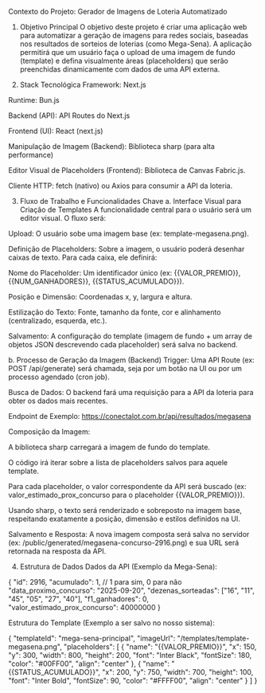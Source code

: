 Contexto do Projeto: Gerador de Imagens de Loteria Automatizado
1. Objetivo Principal
O objetivo deste projeto é criar uma aplicação web para automatizar a geração de imagens para redes sociais, baseadas nos resultados de sorteios de loterias (como Mega-Sena). A aplicação permitirá que um usuário faça o upload de uma imagem de fundo (template) e defina visualmente áreas (placeholders) que serão preenchidas dinamicamente com dados de uma API externa.

2. Stack Tecnológica
Framework: Next.js

Runtime: Bun.js

Backend (API): API Routes do Next.js

Frontend (UI): React (next.js)

Manipulação de Imagem (Backend): Biblioteca sharp (para alta performance)

Editor Visual de Placeholders (Frontend): Biblioteca de Canvas Fabric.js.

Cliente HTTP: fetch (nativo) ou Axios para consumir a API da loteria.

3. Fluxo de Trabalho e Funcionalidades Chave
a. Interface Visual para Criação de Templates
A funcionalidade central para o usuário será um editor visual. O fluxo será:

Upload: O usuário sobe uma imagem base (ex: template-megasena.png).

Definição de Placeholders: Sobre a imagem, o usuário poderá desenhar caixas de texto. Para cada caixa, ele definirá:

Nome do Placeholder: Um identificador único (ex: {{VALOR_PREMIO}}, {{NUM_GANHADORES}}, {{STATUS_ACUMULADO}}).

Posição e Dimensão: Coordenadas x, y, largura e altura.

Estilização do Texto: Fonte, tamanho da fonte, cor e alinhamento (centralizado, esquerda, etc.).

Salvamento: A configuração do template (imagem de fundo + um array de objetos JSON descrevendo cada placeholder) será salva no backend.

b. Processo de Geração da Imagem (Backend)
Trigger: Uma API Route (ex: POST /api/generate) será chamada, seja por um botão na UI ou por um processo agendado (cron job).

Busca de Dados: O backend fará uma requisição para a API da loteria para obter os dados mais recentes.

Endpoint de Exemplo: https://conectalot.com.br/api/resultados/megasena

Composição da Imagem:

A biblioteca sharp carregará a imagem de fundo do template.

O código irá iterar sobre a lista de placeholders salvos para aquele template.

Para cada placeholder, o valor correspondente da API será buscado (ex: valor_estimado_prox_concurso para o placeholder {{VALOR_PREMIO}}).

Usando sharp, o texto será renderizado e sobreposto na imagem base, respeitando exatamente a posição, dimensão e estilos definidos na UI.

Salvamento e Resposta: A nova imagem composta será salva no servidor (ex: /public/generated/megasena-concurso-2916.png) e sua URL será retornada na resposta da API.

4. Estrutura de Dados
Dados da API (Exemplo da Mega-Sena):

{
  "id": 2916,
  "acumulado": 1, // 1 para sim, 0 para não
  "data_proximo_concurso": "2025-09-20",
  "dezenas_sorteadas": ["16", "11", "45", "05", "27", "40"],
  "f1_ganhadores": 0,
  "valor_estimado_prox_concurso": 40000000
}

Estrutura do Template (Exemplo a ser salvo no nosso sistema):

{
  "templateId": "mega-sena-principal",
  "imageUrl": "/templates/template-megasena.png",
  "placeholders": [
    {
      "name": "{{VALOR_PREMIO}}",
      "x": 150,
      "y": 300,
      "width": 800,
      "height": 200,
      "font": "Inter Black",
      "fontSize": 180,
      "color": "#00FF00",
      "align": "center"
    },
    {
      "name": "{{STATUS_ACUMULADO}}",
      "x": 200,
      "y": 750,
      "width": 700,
      "height": 100,
      "font": "Inter Bold",
      "fontSize": 90,
      "color": "#FFFF00",
      "align": "center"
    }
  ]
}
